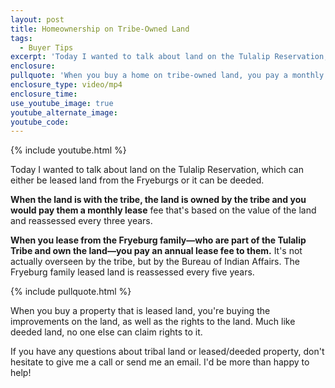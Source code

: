 ```yaml
---
layout: post
title: Homeownership on Tribe-Owned Land
tags:
  - Buyer Tips
excerpt: 'Today I wanted to talk about land on the Tulalip Reservation, which can either be leased land from the Fryeburgs or it can be deeded.'
enclosure:
pullquote: 'When you buy a home on tribe-owned land, you pay a monthly lease fee.'
enclosure_type: video/mp4
enclosure_time:
use_youtube_image: true
youtube_alternate_image:
youtube_code:
---
```



{% include youtube.html %}

Today I wanted to talk about land on the Tulalip Reservation, which can either be leased land from the Fryeburgs or it can be deeded.

**When the land is with the tribe, the land is owned by the tribe and you would pay them a monthly lease** fee that's based on the value of the land and reassessed every three years.

**When you lease from the Fryeburg family—who are part of the Tulalip Tribe and own the land—you pay an annual lease fee to them.** It's not actually overseen by the tribe, but by the Bureau of Indian Affairs. The Fryeburg family leased land is reassessed every five years.

{% include pullquote.html %}

When you buy a property that is leased land, you're buying the improvements on the land, as well as the rights to the land. Much like deeded land, no one else can claim rights to it.

If you have any questions about tribal land or leased/deeded property, don't hesitate to give me a call or send me an email. I'd be more than happy to help!